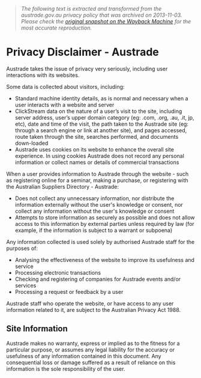 > *The following text is extracted and transformed from the austrade.gov.au privacy policy that was archived on 2013-11-03. Please check the [original snapshot on the Wayback Machine](https://web.archive.org/web/20131103183651id_/http%3A//www.austrade.gov.au/About-Austrade/Site-information/austrade-privacy-disclaimer) for the most accurate reproduction.*

# Privacy Disclaimer - Austrade

[](http://www.austrade.gov.au/PrintToPDF.aspx?url=http%3a%2f%2fwww.austrade.gov.au%2fAbout-Austrade%2fSite-information%2faustrade-privacy-disclaimer%3fPrintToPDF%3dTrue&pagename=Privacy+Disclaimer "utility-pdf")[](https://web.archive.org/Contact-us/default.aspx)[](https://web.archive.org/)[](https://web.archive.org/)

Austrade takes the issue of privacy very seriously, including user interactions with its websites.

Some data is collected about visitors, including:

  * Standard machine identity details, as is normal and necessary when a user interacts with a website and server 
  * ClickStream data on the nature of a user’s visit to the site, including server address, user’s upper domain category (eg: .com, .org, .au, .it, jp, etc), date and time of the visit, the path taken to the Austrade site (eg: through a search engine or link at another site), and pages accessed, route taken through the site, searches performed, and documents down-loaded 
  * Austrade uses cookies on its website to enhance the overall site experience. In using cookies Austrade does not record any personal information or collect names or details of commercial transactions 



When a user provides information to Austrade through the website - such as registering online for a seminar, making a purchase, or registering with the Australian Suppliers Directory - Austrade:

  * Does not collect any unnecessary information, nor distribute the information externally without the user's knowledge or consent, nor collect any information without the user's knowledge or consent 
  * Attempts to store information as securely as possible and does not allow access to this information by external parties unless required by law (for example, if the information is subject to a warrant or subpoena) 



Any information collected is used solely by authorised Austrade staff for the purposes of:

  * Analysing the effectiveness of the website to improve its usefulness and service 
  * Processing electronic transactions 
  * Checking and registering of companies for Austrade events and/or services 
  * Processing a request or feedback by a user 



Austrade staff who operate the website, or have access to any user information related to it, are subject to the Australian Privacy Act 1988.

## Site Information

Austrade makes no warranty, express or implied as to the fitness for a particular purpose, or assumes any legal liability for the accuracy or usefulness of any information contained in this document. Any consequential loss or damage suffered as a result of reliance on this information is the sole responsibility of the user.
